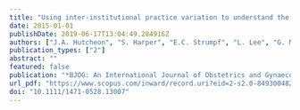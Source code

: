 ```yaml
---
title: "Using inter-institutional practice variation to understand the risks and benefits of routine labour induction at 41+0 weeks"
date: 2015-01-01
publishDate: 2019-06-17T13:04:49.284916Z
authors: ["J.A. Hutcheon", "S. Harper", "E.C. Strumpf", "L. Lee", "G. Marquette"]
publication_types: ["2"]
abstract: ""
featured: false
publication: "*BJOG: An International Journal of Obstetrics and Gynaecology*"
url_pdf: "https://www.scopus.com/inward/record.uri?eid=2-s2.0-84930048266&doi=10.1111%2f1471-0528.13007&partnerID=40&md5=d9c198b316ce43fe152635638ea800af"
doi: "10.1111/1471-0528.13007"
---
```


